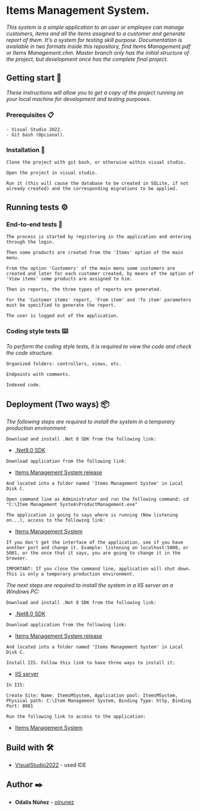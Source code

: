 # Items Management System.

_This system is a simple application to an user or employee can manage customers, items and all the items assigned to a customer and generate report of them. It's a system for testing skill purpose. Documentation is available in two formats inside this repository, find Items Management.pdf or Items Management.chm. Master branch only has the initial structure of the project, but development once has the complete final project._

## Getting start 🚀

_These instructions will allow you to get a copy of the project running on your local machine for development and testing purposes._

### Prerequisites 📋

```
- Visual Studio 2022.
- Git bash (Opcional).
```

### Installation 🔧

```
Clone the project with git bash, or otherwise within visual studio.
```
```
Open the project in visual studio.
```
```
Run it (this will cause the database to be created in SQLite, if not already created) and the corresponding migrations to be applied.
```

## Running tests ⚙️

### End-to-end tests 🔩

```
The process is started by registering in the application and entering through the login.
```
```
Then some products are created from the 'Items' option of the main menu.
```
```
From the option 'Customers' of the main menu some customers are created and later for each customer created, by means of the option of 'View items' some products are assigned to him.
```
```
Then in reports, the three types of reports are generated.
```
```
For the 'Customer items' report, 'From item' and 'To item' parameters must be specified to generate the report.
```
```
The user is logged out of the application.
```

### Coding style tests ⌨️

_To perform the coding style tests, it is required to view the code and check the code structure._

```
Organized folders: controllers, views, etc.
```
```
Endpoints with comments.
```
```
Indexed code.
```

## Deployment (Two ways) 📦

_The following steps are required to install the system in a temporary production environment:_

```
Download and install .Net 8 SDK from the following link: 
```
* [.Net8.0 SDK](https://dotnet.microsoft.com/en-us/download/dotnet/8.0)
```
Download application from the following link:
```
* [Items Management System release](https://drive.google.com/drive/folders/1-dL8EbARDDn9QzV6Oo6tvF66hVzzGas9?usp=sharing)
```
And located into a folder named 'Items Management System' in Local Disk C.
```
```
Open command line as Administrator and run the following command: cd "C:\Item Management System\ProductManagement.exe"
```
```
The application is going to says where is running (Now listening on...), access to the following link:
```
* [Items Management System](http://localhost:5000)
```
If you don't get the interface of the application, see if you have another port and change it. Example: listening on localhost:5000, or 5001, or the once that it says, you are going to change it in the browser.
```
```
IMPORTANT: If you close the command line, application will shut down. This is only a temporary production environment.
```

_The next steps are required to install the system in a IIS server on a Windows PC:_

```
Download and install .Net 8 SDK from the following link: 
```
* [.Net8.0 SDK](https://dotnet.microsoft.com/en-us/download/dotnet/8.0)
```
Download application from the following link:
```
* [Items Management System release](https://drive.google.com/drive/folders/1-dL8EbARDDn9QzV6Oo6tvF66hVzzGas9?usp=sharing)
```
And located into a folder named 'Items Management System' in Local Disk C.
```
```
Install IIS. Follow this link to have three ways to install it:
```
* [IIS server]([https://dotnet.microsoft.com/en-us/download/dotnet/8.0](https://www.itechguides.com/install-iis-windows-10/))
```
In IIS: 
```
```
Create Site: Name: ItemsMSystem, Application pool: ItemsMSystem, Physical path: C:\Item Management System, Binding Type: http, Binding Port: 8081
```
```
Run the following link to access to the application:
```
* [Items Management System](http://localhost:8081)

## Build with 🛠️

* [VisualStudio2022](https://visualstudio.microsoft.com/es/vs/) - used IDE

## Author ✒️

* **Odalis Núñez** - [olnunez](#olnunez)
